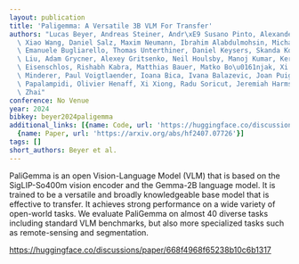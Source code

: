 ```yaml
---
layout: publication
title: 'Paligemma: A Versatile 3B VLM For Transfer'
authors: "Lucas Beyer, Andreas Steiner, Andr\xE9 Susano Pinto, Alexander Kolesnikov,\
  \ Xiao Wang, Daniel Salz, Maxim Neumann, Ibrahim Alabdulmohsin, Michael Tschannen,\
  \ Emanuele Bugliarello, Thomas Unterthiner, Daniel Keysers, Skanda Koppula, Fangyu\
  \ Liu, Adam Grycner, Alexey Gritsenko, Neil Houlsby, Manoj Kumar, Keran Rong, Julian\
  \ Eisenschlos, Rishabh Kabra, Matthias Bauer, Matko Bo\u0161njak, Xi Chen, Matthias\
  \ Minderer, Paul Voigtlaender, Ioana Bica, Ivana Balazevic, Joan Puigcerver, Pinelopi\
  \ Papalampidi, Olivier Henaff, Xi Xiong, Radu Soricut, Jeremiah Harmsen, Xiaohua\
  \ Zhai"
conference: No Venue
year: 2024
bibkey: beyer2024paligemma
additional_links: [{name: Code, url: 'https://huggingface.co/discussions/paper/668f4968f65238b10c6b1317'},
  {name: Paper, url: 'https://arxiv.org/abs/hf2407.07726'}]
tags: []
short_authors: Beyer et al.
---
```

PaliGemma is an open Vision-Language Model (VLM) that is based on the SigLIP-So400m vision encoder and the Gemma-2B language model. It is trained to be a versatile and broadly knowledgeable base model that is effective to transfer. It achieves strong performance on a wide variety of open-world tasks. We evaluate PaliGemma on almost 40 diverse tasks including standard VLM benchmarks, but also more specialized tasks such as remote-sensing and segmentation.

https://huggingface.co/discussions/paper/668f4968f65238b10c6b1317
